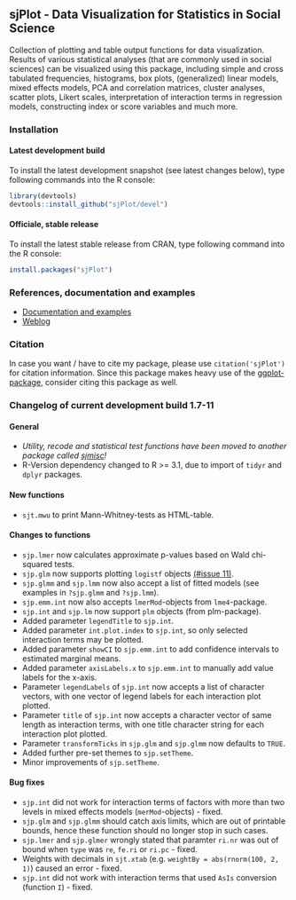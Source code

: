 sjPlot - Data Visualization for Statistics in Social Science
------------------------------------------------------------------------------
Collection of plotting and table output functions for data visualization. Results of various statistical analyses (that are commonly used in social sciences) can be visualized using this package, including simple and cross tabulated frequencies, histograms, box plots, (generalized) linear models, mixed effects models, PCA and correlation matrices, cluster analyses, scatter plots, Likert scales, interpretation of interaction terms in regression models, constructing index or score variables and much more.


### Installation

#### Latest development build

To install the latest development snapshot (see latest changes below), type following commands into the R console:

```r
library(devtools)
devtools::install_github("sjPlot/devel")
```

#### Officiale, stable release
To install the latest stable release from CRAN, type following command into the R console:

```r
install.packages("sjPlot")
```

### References, documentation and examples

- [Documentation and examples](http://www.strengejacke.de/sjPlot/)
- [Weblog](http://strengejacke.wordpress.com/sjplot-r-package/)


### Citation

In case you want / have to cite my package, please use `citation('sjPlot')` for citation information. Since this package makes heavy use of the [ggplot-package](http://cran.r-project.org/web/packages/ggplot2/index.html), consider citing this package as well.

### Changelog of current development build 1.7-11

#### General
* _Utility, recode and statistical test functions have been moved to another package called [sjmisc](https://github.com/sjPlot/sjmisc)!_
* R-Version dependency changed to R >= 3.1, due to import of `tidyr` and `dplyr` packages.

#### New functions
* `sjt.mwu` to print Mann-Whitney-tests as HTML-table.

#### Changes to functions
* `sjp.lmer` now calculates approximate p-values based on Wald chi-squared tests.
* `sjp.glm` now supports plotting `logistf` objects [(#issue 11)](https://github.com/sjPlot/devel/issues/11).
* `sjp.glmm` and `sjp.lmm` now also accept a list of fitted models (see examples in `?sjp.glmm` and `?sjp.lmm`).
* `sjp.emm.int` now also accepts `lmerMod`-objects from `lme4`-package.
* `sjp.int` and `sjp.lm` now support `plm` objects (from plm-package).
* Added parameter `legendTitle` to `sjp.int`.
* Added parameter `int.plot.index` to `sjp.int`, so only selected interaction terms may be plotted.
* Added parameter `showCI` to `sjp.emm.int` to add confidence intervals to estimated marginal means.
* Added parameter `axisLabels.x` to `sjp.emm.int` to manually add value labels for the x-axis.
* Parameter `legendLabels` of `sjp.int` now accepts a list of character vectors, with one vector of legend labels for each interaction plot plotted.
* Parameter `title` of `sjp.int` now accepts a character vector of same length as interaction terms, with one title character string for each interaction plot plotted.
* Parameter `transformTicks` in `sjp.glm` and `sjp.glmm` now defaults to `TRUE`.
* Added further pre-set themes to `sjp.setTheme`.
* Minor improvements of `sjp.setTheme`.

#### Bug fixes
* `sjp.int` did not work for interaction terms of factors with more than two levels in mixed effects models (`merMod`-objects) - fixed.
* `sjp.glm` and `sjp.glmm` should catch axis limits, which are out of printable bounds, hence these function should no longer stop in such cases.
* `sjp.lmer` and `sjp.glmer` wrongly stated that paramter `ri.nr` was out of bound when `type` was `re`, `fe.ri` or `ri.pc` - fixed.
* Weights with decimals in `sjt.xtab` (e.g. `weightBy = abs(rnorm(100, 2, 1)`) caused an error - fixed.
* `sjp.int` did not work with interaction terms that used `AsIs` conversion (function `I`) - fixed.
